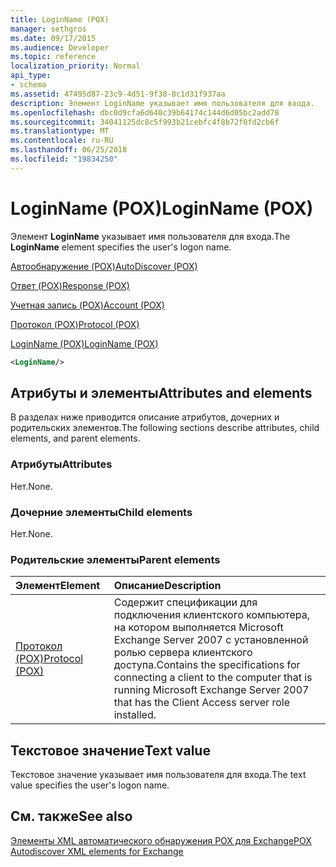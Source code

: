 ```yaml
---
title: LoginName (POX)
manager: sethgros
ms.date: 09/17/2015
ms.audience: Developer
ms.topic: reference
localization_priority: Normal
api_type:
- schema
ms.assetid: 47495d87-23c9-4d51-9f38-8c1d31f937aa
description: Элемент LoginName указывает имя пользователя для входа.
ms.openlocfilehash: dbc0d9cfa6d640c39b64174c144d6d05bc2add78
ms.sourcegitcommit: 34041125dc8c5f993b21cebfc4f8b72f0fd2cb6f
ms.translationtype: MT
ms.contentlocale: ru-RU
ms.lasthandoff: 06/25/2018
ms.locfileid: "19834250"
---
```

# <a name="loginname-pox"></a><span data-ttu-id="84fe7-103">LoginName (POX)</span><span class="sxs-lookup"><span data-stu-id="84fe7-103">LoginName (POX)</span></span>

<span data-ttu-id="84fe7-104">Элемент **LoginName** указывает имя пользователя для входа.</span><span class="sxs-lookup"><span data-stu-id="84fe7-104">The **LoginName** element specifies the user's logon name.</span></span> 
  
[<span data-ttu-id="84fe7-105">Автообнаружение (POX)</span><span class="sxs-lookup"><span data-stu-id="84fe7-105">AutoDiscover (POX)</span></span>](autodiscover-pox.md)
  
[<span data-ttu-id="84fe7-106">Ответ (POX)</span><span class="sxs-lookup"><span data-stu-id="84fe7-106">Response (POX)</span></span>](response-pox.md)
  
[<span data-ttu-id="84fe7-107">Учетная запись (POX)</span><span class="sxs-lookup"><span data-stu-id="84fe7-107">Account (POX)</span></span>](account-pox.md)
  
[<span data-ttu-id="84fe7-108">Протокол (POX)</span><span class="sxs-lookup"><span data-stu-id="84fe7-108">Protocol (POX)</span></span>](protocol-pox.md)
  
[<span data-ttu-id="84fe7-109">LoginName (POX)</span><span class="sxs-lookup"><span data-stu-id="84fe7-109">LoginName (POX)</span></span>](loginname-pox.md)
  
```xml
<LoginName/>
```

## <a name="attributes-and-elements"></a><span data-ttu-id="84fe7-110">Атрибуты и элементы</span><span class="sxs-lookup"><span data-stu-id="84fe7-110">Attributes and elements</span></span>

<span data-ttu-id="84fe7-111">В разделах ниже приводится описание атрибутов, дочерних и родительских элементов.</span><span class="sxs-lookup"><span data-stu-id="84fe7-111">The following sections describe attributes, child elements, and parent elements.</span></span>
  
### <a name="attributes"></a><span data-ttu-id="84fe7-112">Атрибуты</span><span class="sxs-lookup"><span data-stu-id="84fe7-112">Attributes</span></span>

<span data-ttu-id="84fe7-113">Нет.</span><span class="sxs-lookup"><span data-stu-id="84fe7-113">None.</span></span>
  
### <a name="child-elements"></a><span data-ttu-id="84fe7-114">Дочерние элементы</span><span class="sxs-lookup"><span data-stu-id="84fe7-114">Child elements</span></span>

<span data-ttu-id="84fe7-115">Нет.</span><span class="sxs-lookup"><span data-stu-id="84fe7-115">None.</span></span>
  
### <a name="parent-elements"></a><span data-ttu-id="84fe7-116">Родительские элементы</span><span class="sxs-lookup"><span data-stu-id="84fe7-116">Parent elements</span></span>

|<span data-ttu-id="84fe7-117">**Элемент**</span><span class="sxs-lookup"><span data-stu-id="84fe7-117">**Element**</span></span>|<span data-ttu-id="84fe7-118">**Описание**</span><span class="sxs-lookup"><span data-stu-id="84fe7-118">**Description**</span></span>|
|:-----|:-----|
|[<span data-ttu-id="84fe7-119">Протокол (POX)</span><span class="sxs-lookup"><span data-stu-id="84fe7-119">Protocol (POX)</span></span>](protocol-pox.md) <br/> |<span data-ttu-id="84fe7-120">Содержит спецификации для подключения клиентского компьютера, на котором выполняется Microsoft Exchange Server 2007 с установленной ролью сервера клиентского доступа.</span><span class="sxs-lookup"><span data-stu-id="84fe7-120">Contains the specifications for connecting a client to the computer that is running Microsoft Exchange Server 2007 that has the Client Access server role installed.</span></span>  <br/> |
   
## <a name="text-value"></a><span data-ttu-id="84fe7-121">Текстовое значение</span><span class="sxs-lookup"><span data-stu-id="84fe7-121">Text value</span></span>

<span data-ttu-id="84fe7-122">Текстовое значение указывает имя пользователя для входа.</span><span class="sxs-lookup"><span data-stu-id="84fe7-122">The text value specifies the user's logon name.</span></span>
  
## <a name="see-also"></a><span data-ttu-id="84fe7-123">См. также</span><span class="sxs-lookup"><span data-stu-id="84fe7-123">See also</span></span>



[<span data-ttu-id="84fe7-124">Элементы XML автоматического обнаружения POX для Exchange</span><span class="sxs-lookup"><span data-stu-id="84fe7-124">POX Autodiscover XML elements for Exchange</span></span>](pox-autodiscover-xml-elements-for-exchange.md)

